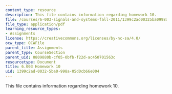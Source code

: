 ```yaml
---
content_type: resource
description: This file contains information regarding homework 10.
file: /courses/6-003-signals-and-systems-fall-2011/1399c2ad00325ba0998a05d0cb66e004_MIT6_003F11_hw10.pdf
file_type: application/pdf
learning_resource_types:
- Assignments
license: https://creativecommons.org/licenses/by-nc-sa/4.0/
ocw_type: OCWFile
parent_title: Assignments
parent_type: CourseSection
parent_uid: 0809880b-cf05-0bfb-f22d-ac450701563c
resourcetype: Document
title: 6.003 Homework 10
uid: 1399c2ad-0032-5ba0-998a-05d0cb66e004
---
```

This file contains information regarding homework 10.